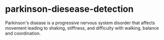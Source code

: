 # parkinson-diesease-detection
Parkinson's disease is a progressive nervous system disorder that affects movement leading to shaking, stiffness, and difficulty with walking, balance and coordination.  
